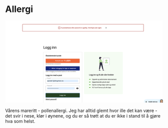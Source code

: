 # Allergi

![alt-text](/Assets/bilde1.png)

Vårens mareritt - pollenallergi. Jeg har alltid glemt hvor ille det kan være - det svir i nese, klør i øynene, og du er så trøtt at du er ikke i stand til å gjøre hva som helst. 

